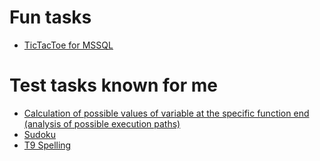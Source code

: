 # Fun tasks
* [TicTacToe for MSSQL](MSSQL_TicTacToe)

# Test tasks known for me
* [Calculation of possible values of variable at the specific function end (analysis of possible execution paths)](VariableStateCalc)
* [Sudoku](Sudoku)
* [T9 Spelling](T9Spelling)
